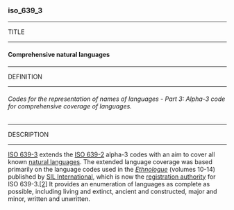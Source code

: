 ### iso_639_3



------
TITLE

------

#### Comprehensive natural languages



------
DEFINITION

------

###### Codes for the representation of names of languages - Part 3: Alpha-3 code for comprehensive coverage of languages.



------
DESCRIPTION

------

[ISO 639-3](https://en.wikipedia.org/wiki/ISO_639-3) extends the [ISO 639-2](https://en.wikipedia.org/wiki/ISO_639-2 "ISO 639-2") alpha-3 codes with an aim to cover all known [natural languages](https://en.wikipedia.org/wiki/Natural_language "Natural language"). The extended language coverage was based primarily on the language codes used in the *[Ethnologue](https://en.wikipedia.org/wiki/Ethnologue "Ethnologue")* (volumes 10-14) published by [SIL International](https://en.wikipedia.org/wiki/SIL_International "SIL International"), which is now the [registration authority](https://en.wikipedia.org/wiki/Registration_authority "Registration authority") for ISO 639-3.[[2]](https://en.wikipedia.org/wiki/ISO_639-3#cite_note-2) It provides an enumeration of languages as complete as possible, including living and extinct, ancient and constructed, major and minor, written and unwritten.